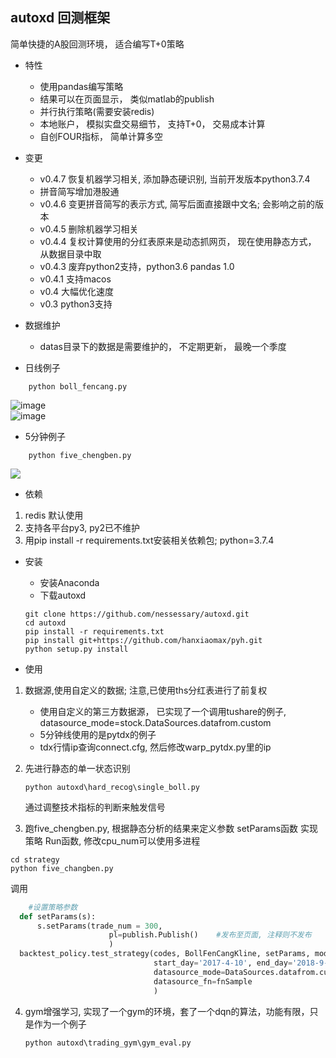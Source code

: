 autoxd 回测框架
------

简单快捷的A股回测环境， 适合编写T+0策略

- 特性
  * 使用pandas编写策略
  * 结果可以在页面显示， 类似matlab的publish
  * 并行执行策略(需要安装redis)
  * 本地账户， 模拟实盘交易细节， 支持T+0， 交易成本计算
  * 自创FOUR指标， 简单计算多空

- 变更
  * v0.4.7 恢复机器学习相关, 添加静态硬识别, 当前开发版本python3.7.4
  * 拼音简写增加港股通
  * v0.4.6 变更拼音简写的表示方式, 简写后面直接跟中文名; 会影响之前的版本
  * v0.4.5 删除机器学习相关
  * v0.4.4 复权计算使用的分红表原来是动态抓网页， 现在使用静态方式， 从数据目录中取
  * v0.4.3 废弃python2支持，python3.6 pandas 1.0
  * v0.4.1 支持macos
  * v0.4 大幅优化速度
  * v0.3 python3支持

- 数据维护
  * datas目录下的数据是需要维护的， 不定期更新， 最晚一个季度


- 日线例子

```
	python boll_fencang.py
```

   ![image](https://github.com/nessessary/autoxd/raw/master/pics/autoxd_backtest_result.png)<br>
   ![image](https://github.com/nessessary/autoxd/raw/master/pics/autoxd_backtest_result_kline.png)

- 5分钟例子

```
	python five_chengben.py
```

   <img src="https://github.com/nessessary/autoxd/raw/master/pics/five.png"></img>


- 依赖
1. redis 默认使用
2. 支持各平台py3, py2已不维护
3. 用pip install -r requirements.txt安装相关依赖包; python=3.7.4

- 安装
  * 安装Anaconda
  * 下载autoxd
  ```
  git clone https://github.com/nessessary/autoxd.git
  cd autoxd
  pip install -r requirements.txt
  pip install git+https://github.com/hanxiaomax/pyh.git
  python setup.py install
  ```

- 使用

1. 数据源,使用自定义的数据; 注意,已使用ths分红表进行了前复权<br>
      * 使用自定义的第三方数据源， 已实现了一个调用tushare的例子,
      datasource_mode=stock.DataSources.datafrom.custom
      * 5分钟线使用的是pytdx的例子
	  * tdx行情ip查询connect.cfg, 然后修改warp_pytdx.py里的ip

2. 先进行静态的单一状态识别
   ```
   python autoxd\hard_recog\single_boll.py
   ```
   通过调整技术指标的判断来触发信号

3. 跑five_chengben.py, 根据静态分析的结果来定义参数  setParams函数
  实现策略 Run函数, 修改cpu_num可以使用多进程
  ```
  cd strategy
  python five_changben.py
  ```
  调用
  ```python
      #设置策略参数
    def setParams(s):
    	s.setParams(trade_num = 300,
                        pl=publish.Publish()	#发布至页面, 注释则不发布
                        )
    backtest_policy.test_strategy(codes, BollFenCangKline, setParams, mode=myenum.hisdat_mode,
                                  start_day='2017-4-10', end_day='2018-9-15',
                                  datasource_mode=DataSources.datafrom.custom,
                                  datasource_fn=fnSample
                                  )
  ```

4. gym增强学习, 实现了一个gym的环境，套了一个dqn的算法，功能有限，只是作为一个例子
   ```
   python autoxd\trading_gym\gym_eval.py
   ```
